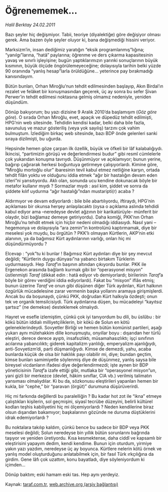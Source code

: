 # Öğrenememek...

*Halil Berktay 24.02.2011*

<div class="yazi"><p>Bazı şeyler hiç değişmiyor. Tabii, teoriye (diyalektiğe) göre değişiyor olması gerek. Ama bazen öyle şeyler oluyor ki, bana değişmediği hissini veriyor. </p>
<p>Marksizm’in, insan dediğimiz yaratığın “eksik programlanmış”lığına; “yanılgı”larına, “hatâ” paylarına; öğrenme ve ders çıkarma kapasitesinin yavaş ve sınırlı işleyişine; bugün yaptıklarımızın yarınki sonuçlarının büyük kısmının, büyük ölçüde öngörülemeyeceğine; dolayısıyla tarihin belki yüzde 90 oranında “yanlış hesap”larla örüldüğüne... yeterince pay bırakmadığı kanısındayım. </p>
<p>Bütün bunları, Orhan Miroğlu’nun tehdit edilmesinden başlayıp, Akın Birdal’ın rezalet ve felâket bir konuşmasından geçerek, üç ay sonra bu sefer Şivan Perwer’in tehdit edilmesi noktasına gelmiş olmamız nedeniyle, yeniden düşündüm. </p>
<p>Dönüp bakıyorum; bu yazı dizisine 9 Aralık 2010’da başlamışım (<i>Göz göre göre</i>). O sırada Orhan Miroğlu, evet, apaçık ve düpedüz tehdit edilmişti, HPG’nin web sitesinde. Tehdidin kendisi kadar, belki daha bile fazla, savunuluş ve mazur gösteriliş (veya yok sayılış) tarzını çok vahim bulmuştum. İzlediğim birkaç web sitesinde, bazı BDP önde gelenleri sanki sıraya dizilmişti, bu uğurda. </p>
<p>Hepsinde hemen göze çarpan ilk özellik, büyük ve öfkeli bir lâf kalabalığıydı. İkincisi, “partimizin görüşü ve değerlendirmesi budur” gibi resmî cümlelerle çok yukarıdan konuşma tavrıydı. Düşünmüyor ve açıklamıyor; bunun yerine, bağırıp çağırarak herkesi boğuntuya getirmeye çalışıyorlardı. Kimine göre, “Miroğlu mortoğlu olur” ibaresinin tevil kabul etmez netliğine karşın, ortada tehdit filân yoktu ve olduğunu iddia etmek “ağır bir hastalığın devam eden izleri”ni yansıtıyordu. Aklı olan, sonunda ucu kendine dokunacak böyle bir metafor kullanır mıydı ? Sormazlar mıydı : asıl kim, şiddet ve sonra da şiddete kılıf uydurma “ağır hastalığı”ndan mustaripti(r) acaba ? </p>
<p>Aldırmıyor ve devam ediyorlardı : bile bile abartılıyordu, iftiraydı, HPG’nin açıklaması bir okunsa herşey anlaşılacaktı (oysa o açıklama aslında tehdidi kabul ediyor ama –neredeyse devlet ağzının bir karikatürüyle- münferit bir olaydır, bizi bağlamaz demeye getiriyordu). Daha komiği, PKK’nın Orhan Miroğlu’nu tehdit etmek için hiçbir nedeni olmadığı iddiasıydı. Nasıl yani –hegemonya ve dolayısıyla “ara zemin”in kontrolünü kaptırmamak, diye bir meselesi yok muydu, bu örgütün ? PKK’lı olmayan Kürtlerin, AKP’nin etki alanının, ya da bağımsız Kürt aydınlarının varlığı, onları hiç mi düşündürmüyordu ? </p>
<p>Elcevap : “yok”tu ki bunlar ! Bağımsız Kürt aydınları diye bir şey mevcut değildi; “Kürtlerin duygu dünyası”na yabancı birtakım Türklerin uydurmasıydı. Hep <i>Taraf</i>’ın başının altından çıkıyordu bunlar. PKK ile Ergenekon arasında bağlantı kurmak gibi bir “operasyonel misyon” üstlenmişti <i>Taraf</i> (dikkat edin : hatâ ediyor vb demiyorlardı; birilerinin <i>Taraf</i>’a böyle bir görev verdiğini iddia ediyorlardı). Fakat bu “misyon” iflâs etmiş; bunun üzerine <i>Taraf</i> ve onun gibi düşünen diğer Türk aydınları, Kürt halkının özgürlük mücadelesine zarar vermenin başka yollarını aramaya girişmişlerdi. Ancak bu da boşunaydı, çünkü PKK, doğrudan Kürt halkıyla özdeşti; onun tek ve organik temsilcisiydi. Türk aydınlarına düşen, bu mücadeleyi “kayıtsız şartsız” (ne demekse) desteklemek olmalıydı.</p>
<p>Hayret ve esefle izlemiştim, çünkü çok iyi tanıyordum bu dili, bu üslûbu : bir kökü bütün iddialı milliyetçiliklerin, bir kökü de Solun en kötü geleneklerindeydi. Sovyetler Birliği ve hemen bütün komünist partileri, aşağı yukarı aynı mütehakkim dille konuşmuştu, onyıllar boyu : dışarıdan her türlü eleştiri, derece derece ayıptı, insafsızlıktı, müsamahasızlıktı; işçi sınıfının acılarına yabancılıktı; giderek kapitalizm yanlılığı, emperyalizm ajanlığıydı, anti-Sovyetizm’di, parti düşmanlığıydı. Kimse de demezdi, yahu, acaba bunlarda küçük de olsa bir haklılık payı olabilir mi, diye; bundan geçtim, kimse bunları samimiyetle söylenmiş diye de düşünmez, yanlış saysa bile bireysel vicdanların ifadesi diye değerlendirmezdi; işte aynen bir BDP yöneticisinin <i>Taraf</i>’a izafe ettiği gibi, mutlaka bir “operasyonel misyon”un, yani gizli bir merkezce (devlet, hâkim sınıflar, CIA vb.) verilmiş talimatın yansıması olmalıydılar. Ki bu da, sözkonusu eleştirileri yapanları hemen bir kukla, bir “cephe,” bir “paravan (örgüt)” durumuna düşürüverirdi.</p>
<p>Hiç mi farkında değillerdi bu paralelliğin ? Bu kadar hot zot ile “ikna” etmeye çalıştıkları kişilerin, sol geçmişini, siyasî tecrübe düzeyini, belirli kültürel kodları teşhis kabiliyetini hiç mi ölçemiyorlardı ? Neden kendilerine biraz olsun dışarıdan bakamıyor; başkalarının gözünde ne duruma düştüklerini idrak edemiyorlardı ?</p>
<p>Bu noktalara takılıp kaldım, çünkü bence bu sadece bir BDP veya PKK meselesi değildi; Solun neredeyse bin yıllık bütün sorunlarını bağrında taşıyor ve yeniden üretiyordu. Kısa kesmektense, daha ciddî ve kapsamlı bir eleştirisini yapayım dedim, kendi kendime. Bunun için oturdum, yirmiye yakın yazı yazdım, neredeyse üç ay boyunca. Kürtlere nelerin kötü örnek ve yanlış model oluşturduğunu anlatabilmek için, bir fasıl Türk ırkçılığına da girdim. Gene lâfı çok uzattım, konu bayatladı, diye söyleniyordum ki içimden...</p>
<p>Dönüp baktım; eski hamam eski tas. Hep aynı yerdeyiz.</p>
</div>

Kaynak: [taraf.com.tr](http://www.taraf.com.tr/halil-berktay/makale-ogrenememek.htm), [web.archive.org (arşiv bağlantısı)](http://web.archive.org/web/20131022025346/http://www.taraf.com.tr/halil-berktay/makale-ogrenememek.htm)
